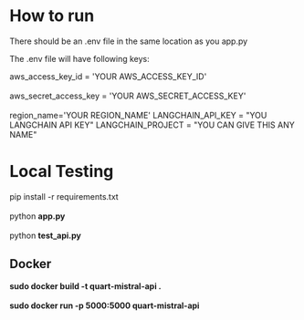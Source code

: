 # How to run
There should be an .env file in the same location as you app.py

The .env file will have following keys:

aws_access_key_id = 'YOUR AWS_ACCESS_KEY_ID' \
\
aws_secret_access_key = 'YOUR AWS_SECRET_ACCESS_KEY' \
\
region_name='YOUR REGION_NAME'
LANGCHAIN_API_KEY = "YOU LANGCHAIN API KEY"
LANGCHAIN_PROJECT = "YOU CAN GIVE THIS ANY NAME"

# Local Testing
pip install -r requirements.txt \
\
python **app.py** \
\
python **test_api.py**

## Docker 

**sudo docker build -t quart-mistral-api .** \
\
**sudo docker run -p 5000:5000 quart-mistral-api**

